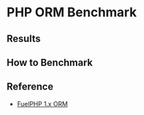 # PHP ORM Benchmark

## Results


## How to Benchmark


## Reference

* [FuelPHP 1.x ORM](http://fuelphp.com/docs/packages/orm/intro.html)
